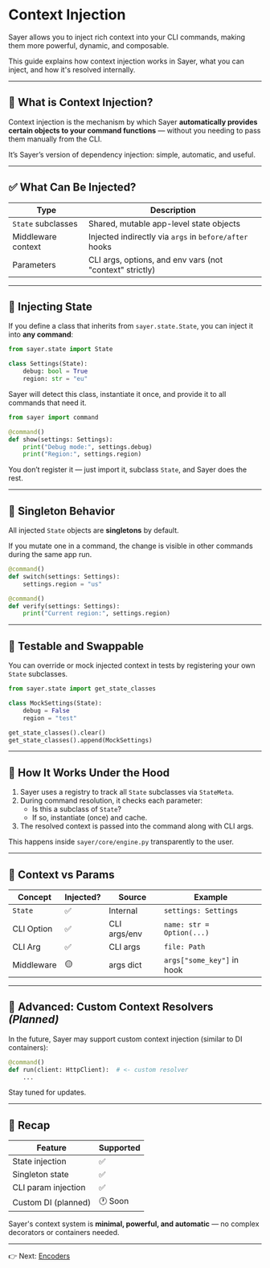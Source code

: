 # Context Injection

Sayer allows you to inject rich context into your CLI commands, making them more powerful, dynamic, and composable.

This guide explains how context injection works in Sayer, what you can inject, and how it's resolved internally.

---

## 🧩 What is Context Injection?

Context injection is the mechanism by which Sayer **automatically provides certain objects to your command functions** —
without you needing to pass them manually from the CLI.

It’s Sayer’s version of dependency injection: simple, automatic, and useful.

---

## ✅ What Can Be Injected?

| Type                 | Description                                               |
|----------------------|-----------------------------------------------------------|
| `State` subclasses   | Shared, mutable app-level state objects                   |
| Middleware context   | Injected indirectly via `args` in `before/after` hooks    |
| Parameters           | CLI args, options, and env vars (not "context" strictly)  |

---

## 🧠 Injecting State

If you define a class that inherits from `sayer.state.State`, you can inject it into **any command**:

```python
from sayer.state import State

class Settings(State):
    debug: bool = True
    region: str = "eu"
```

Sayer will detect this class, instantiate it once, and provide it to all commands that need it.

```python
from sayer import command

@command()
def show(settings: Settings):
    print("Debug mode:", settings.debug)
    print("Region:", settings.region)
```

You don’t register it — just import it, subclass `State`, and Sayer does the rest.

---

## 🔄 Singleton Behavior

All injected `State` objects are **singletons** by default.

If you mutate one in a command, the change is visible in other commands during the same app run.

```python
@command()
def switch(settings: Settings):
    settings.region = "us"

@command()
def verify(settings: Settings):
    print("Current region:", settings.region)
```

---

## 🧪 Testable and Swappable

You can override or mock injected context in tests by registering your own `State` subclasses.

```python
from sayer.state import get_state_classes

class MockSettings(State):
    debug = False
    region = "test"

get_state_classes().clear()
get_state_classes().append(MockSettings)
```

---

## 🧰 How It Works Under the Hood

1. Sayer uses a registry to track all `State` subclasses via `StateMeta`.
2. During command resolution, it checks each parameter:
    * Is this a subclass of `State`?
    * If so, instantiate (once) and cache.
3. The resolved context is passed into the command along with CLI args.

This happens inside `sayer/core/engine.py` transparently to the user.

---

## 🧬 Context vs Params

| Concept    | Injected? | Source       | Example                    |
| ---------- | --------- | ------------ | -------------------------- |
| `State`    | ✅         | Internal     | `settings: Settings`       |
| CLI Option | ✅         | CLI args/env | `name: str = Option(...)`  |
| CLI Arg    | ✅         | CLI args     | `file: Path`               |
| Middleware | 🟡        | args dict    | `args["some_key"]` in hook |

---

## 🤯 Advanced: Custom Context Resolvers *(Planned)*

In the future, Sayer may support custom context injection (similar to DI containers):

```python
@command()
def run(client: HttpClient):  # <- custom resolver
    ...
```

Stay tuned for updates.

---

## 🧰 Recap

| Feature             | Supported |
| ------------------- | --------- |
| State injection     | ✅         |
| Singleton state     | ✅         |
| CLI param injection | ✅         |
| Custom DI (planned) | 🕐 Soon   |

Sayer's context system is **minimal, powerful, and automatic** — no complex decorators or containers needed.

---

👉 Next: [Encoders](./encoders.md)
```
